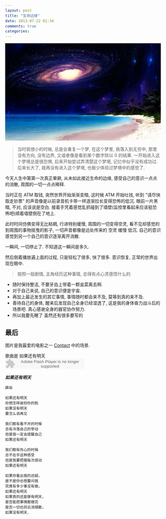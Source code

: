 ```yaml
---
layout: post
title: "生命边缘"
date: 2013-07-22 01:34
comments: true
categories: 
---
```

![Ellie's view of beach on vega](/image/Ellies-vision-600x960.jpg)

> 当时我很小的时候, 总是会重复一个梦, 在这个梦里, 我落入到无穷中, 那里没有方向, 没有边界, 又或者像是看到某个数字除以 0 的结果. 一开始进入这个梦境总是很恐惧, 后来开始尝试弄清楚这个梦境, 记忆中似乎没有成功过. 后来长大了, 就再没有进入这个梦境, 也极少体验过梦境中的感觉了.

今天人生中第第一次真正晕厥, 从未如此接近生命的边缘, 感受自己的意识一点点的消散, 周围的一切一点点稀释.

当时正在 ATM 取钱, 突然世界开始渐渐变暗, 这时候 ATM 开始吐钱, 听到 "请尽快取走钞票" 的声音像是以前录音机卡带一样逐渐拉长变得恐怖的低沉. 眼前一片黑暗, 不对, 应该说是空白. 接着手凭着感觉乱抓碰到了墙壁(监控里看起来应该挺恐怖吧)顺着墙壁倒在了地上. 

此时时间仿佛变得无比粘稠, 行进特别缓慢, 周围的一切变得空灵, 看不见却感觉的到周围的事物摇曳的影子, 一切声音都像是远处传来的 空灵 缓慢 低沉. 自己的意识感觉到另一个自己的意识逐渐离开消散. 

一瞬间, 一切停止了. 不知道这一瞬间是多久. 

然后倒着播放遍上面的过程, 只是轻松了很多, 快了很多. 意识恢复, 正常的世界出现在眼中.

> 按照一般剧情, 主角经历这种事情, 总得有点心灵感悟什么的

- 随时保持整洁, 不要牙齿上带着一颗韭菜离去啊.
- 对于自己来说, 自己的意识便是宇宙. 
- 再加上最近发生的其它事情, 事情随时都会来不及, 莫等到真的来不及.
- 善待自己的身体, 醒来后发现自己全身已经湿透了, 这是我的身体奋力战斗后的场景吧. 真心感谢全身的器官协作努力.
- 所以我要先睡了 虽然还有很多要写的


## 最后

图片是我最爱的电影之一 [Contact](http://movie.douban.com/subject/1295647/"超时空接触") 中的场景.

歌曲是 如果还有明天  
<embed src="http://www.xiami.com/widget/0_64989/singlePlayer.swf" type="application/x-shockwave-flash" width="257" height="33" wmode="transparent"></embed>


***如果还有明天***
    
    薛岳
    
    如果还有明天
    你想怎样装扮你的脸
    如果没有明天
    要怎么说再见
    
    我们都有看不开的时候
    总有冷落自己的举动
    但是我一定会提醒自己
    如果还有明天
    
    我们都有伤心的时候
    总不在乎这种感受
    但是我要把握每次感动
    如果还有明天
    
    如果你看出我的迟疑，
    是不是你也想要问我
    究竟有多少事没有做，
    如果还有明天
    如果真的还能够有明天，
    是否能把事情都做完
    是否一切也将云消烟散，
    如果没有明天.

